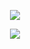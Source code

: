 <p align="center"> 
<img  src="https://github-readme-stats.vercel.app/api?username=notshanxx&theme=tokyonight&show_icons=true&custom_title=My%20Github%20Stat"/>
</p>

<p align="center">
<img src="https://github-readme-stats.vercel.app/api/top-langs/?username=notshanxx&theme=tokyonight&layout=compact" />
</p>
